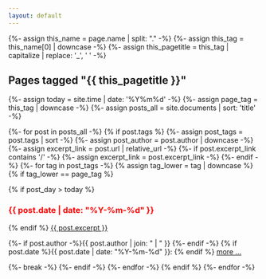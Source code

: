 ```yaml
---
layout: default
---
```


{%- assign this_name = page.name | split: "." -%}
{%- assign this_tag = this_name[0] | downcase -%}
{%- assign this_pagetitle = this_tag  | capitalize | replace: '_', ' ' -%}

<h2 class="page_title">Pages tagged "{{ this_pagetitle  }}"</h2>

{%- assign today = site.time | date: '%Y%m%d' -%}
{%- assign page_tag = this_tag | downcase -%}
{%- assign posts_all = site.documents | sort: 'title' -%}

{%- for post in posts_all -%}
  {% if post.tags %}
    {%- assign post_tags = post.tags | sort -%}
    {%- assign post_author = post.author | downcase -%}
    {%- assign excerpt_link = post.url | relative_url -%}
    {%- if post.excerpt_link contains '/' -%}
      {%- assign excerpt_link = post.excerpt_link -%}
    {%- endif -%}
    {%- for tag in post_tags -%}
      {% assign tag_lower = tag | downcase %}
      {% if tag_lower == page_tag %}
<div class="excerpt">
        {% if post_day > today %}
  <h3 style="color: red">{{ post.date | date: "%Y-%m-%d" }}</h3>
        {% endif %}
<a href="{{ excerpt_link }}">{{ post.excerpt }}</a>
  <p class="footnote">
      {%- if post.author -%}{{ post.author | join: " | " }}&nbsp;{%- endif -%}
      {% if post.date %}{{ post.date | date: "%Y-%m-%d" }}: {% endif %}
      <a href="{{ excerpt_link }}">more ...</a>
  </p>
</div>
        {%- break -%}
      {%- endif -%}
    {%- endfor -%}
  {% endif %}
{%- endfor -%}
